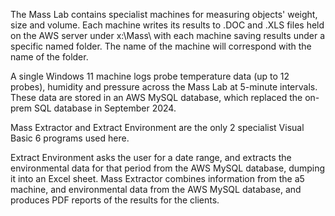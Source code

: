 The Mass Lab contains specialist machines for measuring objects' weight, size and volume. Each machine writes its results to .DOC and .XLS files held on the AWS server under x:\Mass\ with each machine saving results under a specific named folder. The name of the machine will correspond with the name of the folder.

A single Windows 11 machine logs probe temperature data (up to 12 probes), humidity and pressure across the Mass Lab at 5-minute intervals. These data are stored in an AWS MySQL database, which replaced the on-prem SQL database in September 2024.

Mass Extractor and Extract Environment are the only 2 specialist Visual Basic 6 programs used here.

Extract Environment asks the user for a date range, and extracts the environmental data for that period from the AWS MySQL database, dumping it into an Excel sheet.
Mass Extractor combines information from the a5 machine, and environmental data from the AWS MySQL database, and produces PDF reports of the results for the clients.
